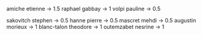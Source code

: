 amiche etienne -> 1.5
raphael gabbay -> 1
volpi pauline -> 0.5

sakovitch stephen -> 0.5
hanne pierre -> 0.5
mascret mehdi -> 0.5
augustin morieux -> 1
blanc-talon theodore -> 1
outemzabet nesrine  -> 1
